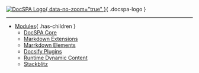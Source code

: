 [![DocSPA Logo](./assets/docspa-inline-125px.png){ data-no-zoom="true" }](/){ .docspa-logo }

<md-toc-search summary="SUMMARY"></md-toc-search>

---

<md-toc class="collapsible" path="/" max-depth="3" collapse-lists="false"></md-toc>
<md-toc class="collapsible" path="/quickstart" max-depth="2" collapse-lists="false"></md-toc>
<md-toc class="collapsible" path="/content" max-depth="2" collapse-lists="false"></md-toc>
<md-toc class="collapsible" path="/themes" max-depth="2" collapse-lists="false"></md-toc>
<md-toc class="collapsible" path="/features" max-depth="2" collapse-lists="false"></md-toc>

* [Modules](/modules){ .has-children }
  * [DocSPA Core](/modules#docspacoremodule)
  * [Markdown Extensions](/modules#markdownmodule)
  * [Marrkdown Elements](/modules#markdownelementsmodule)
  * [Docsify Plugins](/modules#docsifypluginsmodule)
  * [Runtime Dynamic Content](/modules#runtimecontentmodule)
  * [Stackblitz](/modules#docspastackblitzmodule)

<!-- * [DocSPA](/#docspa)
  * [Introduction](/#introduction)
  * [How it works](/#how-it-works)
  * [Features](/#features)
  * [Todo](/#todo)
* [Quick Start](/quickstart)
  * [Install from GitHub](/quickstart#install-from-github)
  * [Customization](/quickstart#customization) -->



